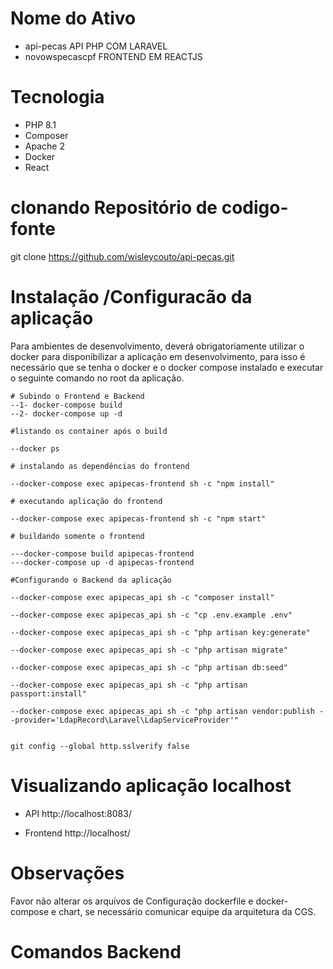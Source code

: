 # Nome do Ativo
* api-pecas API  PHP COM LARAVEL
* novowspecascpf FRONTEND EM REACTJS 

# Tecnologia
* PHP 8.1
* Composer
* Apache 2
* Docker
* React


# clonando Repositório de codigo-fonte
git clone https://github.com/wisleycouto/api-pecas.git

# Instalação /Configuracão da aplicação

Para ambientes de desenvolvimento,  deverá obrigatoriamente utilizar o docker para disponibilizar a aplicação em desenvolvimento, para isso é necessário que se tenha o docker e o docker compose instalado e executar o seguinte comando no root da aplicação.

```
# Subindo o Frontend e Backend
--1- docker-compose build
--2- docker-compose up -d

#listando os container após o build

--docker ps

# instalando as dependências do frontend

--docker-compose exec apipecas-frontend sh -c "npm install"

# executando aplicação do frontend

--docker-compose exec apipecas-frontend sh -c "npm start"

# buildando somente o frontend

---docker-compose build apipecas-frontend
---docker-compose up -d apipecas-frontend

#Configurando o Backend da aplicação

--docker-compose exec apipecas_api sh -c "composer install"

--docker-compose exec apipecas_api sh -c "cp .env.example .env"

--docker-compose exec apipecas_api sh -c "php artisan key:generate"

--docker-compose exec apipecas_api sh -c "php artisan migrate"

--docker-compose exec apipecas_api sh -c "php artisan db:seed"

--docker-compose exec apipecas_api sh -c "php artisan passport:install"

--docker-compose exec apipecas_api sh -c "php artisan vendor:publish --provider='LdapRecord\Laravel\LdapServiceProvider'"


git config --global http.sslverify false

```

# Visualizando aplicação localhost
* API 
http://localhost:8083/

* Frontend
http://localhost/

# Observações

Favor não alterar os arquivos de Configuração  dockerfile e docker-compose e chart, se necessário comunicar equipe da arquitetura da CGS.

# Comandos Backend

